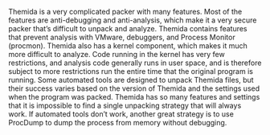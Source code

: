 Themida is a very complicated packer with many features. Most of the features
are anti-debugging and anti-analysis, which make it a very secure packer
that’s difficult to unpack and analyze.
Themida contains features that prevent analysis with VMware, debuggers,
and Process Monitor (procmon). Themida also has a kernel component,
which makes it much more difficult to analyze. Code running in the
kernel has very few restrictions, and analysis code generally runs in user
space, and is therefore subject to more restrictions
run the entire time that the original program is running.
Some automated tools are designed to unpack Themida files, but their
success varies based on the version of Themida and the settings used when
the program was packed. Themida has so many features and settings that it is
impossible to find a single unpacking strategy that will always work.
If automated tools don’t work, another great strategy is to use ProcDump
to dump the process from memory without debugging.